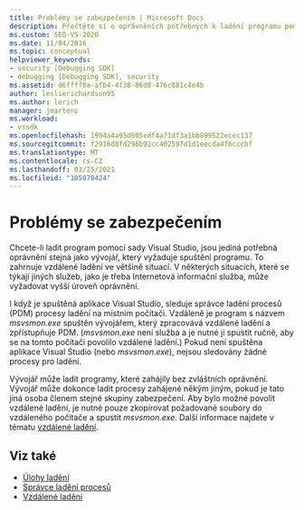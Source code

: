 ```yaml
---
title: Problémy se zabezpečením | Microsoft Docs
description: Přečtěte si o oprávněních potřebných k ladění programu pomocí sady Visual Studio, včetně vzdáleného ladění a situací, které zahrnují další služby.
ms.custom: SEO-VS-2020
ms.date: 11/04/2016
ms.topic: conceptual
helpviewer_keywords:
- security [Debugging SDK]
- debugging [Debugging SDK], security
ms.assetid: d6ffff0a-afb4-4f38-86d8-476c881c4e4b
author: leslierichardson95
ms.author: lerich
manager: jmartens
ms.workload:
- vssdk
ms.openlocfilehash: 1994a4a95d005edf4a71df3a1bb899522ecec137
ms.sourcegitcommit: f2916d8fd296b92cc402597d1d1eecda4f6cccbf
ms.translationtype: MT
ms.contentlocale: cs-CZ
ms.lasthandoff: 03/25/2021
ms.locfileid: "105070424"
---
```

# <a name="security-issues"></a>Problémy se zabezpečením
Chcete-li ladit program pomocí sady Visual Studio, jsou jediná potřebná oprávnění stejná jako vývojář, který vyžaduje spuštění programu. To zahrnuje vzdálené ladění ve většině situací. V některých situacích, které se týkají jiných služeb, jako je třeba Internetová informační služba, může vyžadovat vyšší úroveň oprávnění.

 I když je spuštěná aplikace Visual Studio, sleduje správce ladění procesů (PDM) procesy ladění na místním počítači. Vzdáleně je program s názvem *msvsmon.exe* spuštěn vývojářem, který zpracovává vzdálené ladění a zpřístupňuje PDM. (*msvsmon.exe* není služba a je nutné ji spustit ručně, aby se na tomto počítači povolilo vzdálené ladění.) Pokud není spuštěna aplikace Visual Studio (nebo *msvsmon.exe*), nejsou sledovány žádné procesy pro ladění.

 Vývojář může ladit programy, které zahájily bez zvláštních oprávnění. Vývojář může dokonce ladit procesy zahájené někým jiným, pokud je tato jiná osoba členem stejné skupiny zabezpečení. Aby bylo možné povolit vzdálené ladění, je nutné pouze zkopírovat požadované soubory do vzdáleného počítače a spustit *msvsmon.exe*. Další informace najdete v tématu [vzdálené ladění](../../debugger/remote-debugging.md).

## <a name="see-also"></a>Viz také
- [Úlohy ladění](../../extensibility/debugger/debugging-tasks.md)
- [Správce ladění procesů](../../extensibility/debugger/process-debug-manager.md)
- [Vzdálené ladění](../../debugger/remote-debugging.md)
